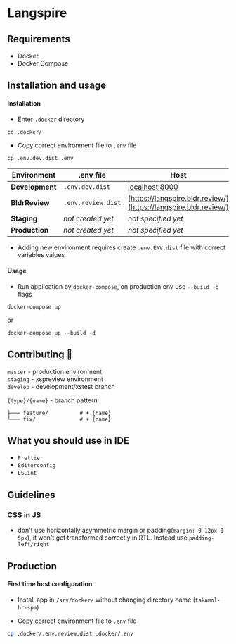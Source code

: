 # Langspire
## Requirements
  * Docker
  * Docker Compose

## Installation and usage

#### Installation

* Enter `.docker` directory
```
cd .docker/
```
* Copy correct environment file to `.env` file
```
cp .env.dev.dist .env
```

| Environment      | .env file             | Host                                                                         |
| ---------------  | --------------------- | ---------------------------------------------------------------------------- |
| **Development**  | `.env.dev.dist`       | [localhost:8000](localhost:8000)                                             |
| **BldrReview**   | `.env.review.dist`    | [https://langspire.bldr.review/](https://langspire.bldr.review/)             |
| **Staging**      | *not created yet*     | *not specified yet*                                                          |
| **Production**   | *not created yet*     | *not specified yet*                                                          |

* Adding new environment requires create `.env.ENV.dist` file with correct variables values

#### Usage

* Run application by `docker-compose`, on production env use `--build -d` flags
```
docker-compose up
```
or
```
docker-compose up --build -d
```

## Contributing :school_satchel:

`master` - production environment<br>
`staging` - xspreview environment<br>
`develop` - development/xstest branch

`{type}/{name}` -  branch pattern

```
├─── feature/          # + {name}
└─── fix/              # + {name}
```

## What you should use in IDE

* `Prettier`
* `Editorconfig`
* `ESLint`

## Guidelines

### CSS in JS
* don't use horizontally asymmetric margin or padding(`margin: 0 12px 0 5px`), it won't get transformed correctly in RTL. Instead use `padding-left/right`

## Production

#### First time host configuration

*  Install app in `/srv/docker/` without changing directory name (`takamol-br-spa`)

*  Copy correct environment file to `.env` file

```bash
cp .docker/.env.review.dist .docker/.env
```
